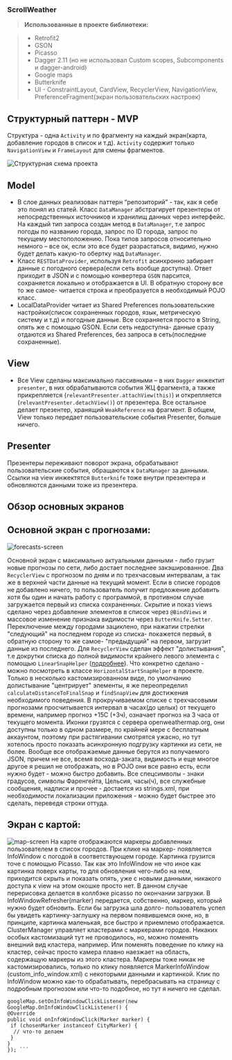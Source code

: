 
### ScrollWeather
> **Использованные в проекте библиотеки:** 

> - Retrofit2
> - GSON
> - Picasso
> - Dagger 2.11 (но не использовал Custom scopes, Subcomponents и dagger-android)
> - Google maps
> - Butterknife
> - UI - ConstraintLayout, CardView, RecyclerView, NavigationView, PreferenceFragment(экран пользовательских настроек)

Структурный паттерн - MVP
----------
Структура - одна `Activity` и по фрагменту на каждый экран(карта, добавление городов в список и т.д).  `Activity` содержит только `NavigationView` и `FrameLayout` для смены фрагментов.

![Структурная схема проекта](https://user-images.githubusercontent.com/18750579/32222119-14e5e886-be49-11e7-8c9f-e272ccab1a70.png)

Model
----------

 -	В слое данных реализован паттерн “репозиторий” - так, как я себе это понял из статей. Класс `DataManager` абстрагирует презентеры от непосредственных источников и хранилищ данных через интерфейс. На каждый тип запроса создан метод в `DataManager`, т.е запрос погоды по названию города, запрос по ID города, запрос по текущему местоположению. Пока типов запросов относительно немного – все ок, если это все будет разрастаться, видимо, нужно будет делать какую-то обертку над `DataManager`. 
 -	Класс `RESTDataProvider`, используя `Retrofit` асинхронно забирает данные с погодного сервера(если сеть вообще доступна). Ответ приходит в JSON и с помощью конвертера `GSON` парсится, сохраняется локально и отображается в UI. В обратную сторону все то же самое- читается строка и преобразуется в необходимый POJO  класс.
 -	LocalDataProvider читает из Shared Preferences пользовательские настройки(список сохраненных городов, язык, метрическую систему и т.д) и погодные данные. Все сохраняется просто в String, опять же с помощью GSON. Если сеть недоступна- данные сразу отдаются из Shared Preferences, без запроса в сеть(последние сохраненные).

View
----------
- Все View сделаны максимально пассивными – в них `Dagger` инжектит `presenter`, в них обрабатываются события ЖЦ фрагмента, а также прикрепляется (`relevantPresenter.attachView(this)`) и открепляется (`relevantPresenter.detachView()`) от  презентера. Все остальное делает презентер, хранящий `WeakReference` на фрагмент. В общем, View только передает пользовательские события Presenter, больше ничего.

Presenter
----------
Презентеры переживают поворот экрана, обрабатывают пользовательские события, обращаются к `DataManager` за данными. Ссылки на view инжектятся `Butterknife` тоже внутри презентера и обновляются данными тоже из презентера.


**Обзор основных экранов**
----------

Основной экран с прогнозами:
----------
![forecasts-screen](https://user-images.githubusercontent.com/18750579/32272311-9d36190c-bf0e-11e7-95f1-0a92f304a714.gif)

 Основной экран с максимально актуальными данными - либо грузит новые прогнозы по сети, либо достает последнее закэшированное. Два `RecyclerView` с прогнозом по дням и по трехчасовым интервалам, а так же в верхней части данные на текущий момент. 
 Если в списке городов не добавлено ничего, то пользователь получит предложение добавить хотя бы один и начать работу с программой, в противном случае загружается первый из списка сохраненных. Скрытие и показ views сделано через добавление элементов в список через `@BindViews` и массовое изменение признака видимости через `ButterKnife.Setter`.
 Переключение между городами зациклено, при нажатии стрелки "следующий" на последнем городе из списка- покажется первый, в обратную сторону то же самое- "предыдущий" на первом, загрузит данные из последнего. 
 Для `RecyclerView` сделан эффект "долистывания", т.е докрутки списка до полной видимости крайнего левого элемента с помощью `LinearSnapHelper` ([подробнее](https://developer.android.com/reference/android/support/v7/widget/LinearSnapHelper.html)). Что конкретно сделано - можно посмотреть в классе `HorizontalStartSnapHelper` в проекте. Только в несколько кастомизированном виде, по умолчанию долистывание "центрирует" элементы, я же переопределил `calculateDistanceToFinalSnap` и `findSnapView` для достижения необходимого поведения.
 В прокручиваемом списке с трехчасовыми прогнозами просчитывается интервал в часах(до целых) от текущего времени, например прогноз +15С (+3ч), означает прогноз на 3 часа от текущего момента.
 Иконки грузятся с сервера openweathermap.org, они доступны только в одном размере, по крайней мере с бесплатным аккаунтом, поэтому при растягивании смотрятся ужасно, но тут хотелось просто показать асинхронную подгрузку картинки из сети, не более. Вообще все отображаемые данные берутся из получаемого JSON, причем не все, всемя восхода-заката, видимость и еще многое другое я решил не отображать, но в POJO они все равно есть, если нужно будет - можно быстро добавить.
 Все спецсимволы - знаки градусов, символы Фаренгейта, Цельсия, часы(ч), все служебные сообщения, надписи и прочее - достается из strings.xml, при необходимости локализации приложения - можно будет быстрее это сделать, переведя строки оттуда.
 
 Экран с картой:
----------
 ![map-screen](https://user-images.githubusercontent.com/18750579/32274419-cbf9b4d4-bf17-11e7-916c-0232fb92eabc.gif)
 На карте отображаются маркеры добавленных пользователем в список городов. При клике на маркер- появляется InfoWindow с погодой в соответствующем городе. Картинка грузится точе с помощью Picasso. Так как это InfoWindow не что иное как картинка поверх карты, то для обновления чего-либо на нем, приходится скрыть и показать опять, уже с новыми данными, никакого доступа к view на этом окошке просто нет. В данном случае перерисовка делается в коллбэке picasso по окончании загрузки. В InfoWindowRefresher(marker) передается, собственно, маркер, который нужно будет обновить. Если бы загрузка шла долго- пользователь успел бы увидеть картинку-заглушку на первом появившемся окне, но, в принципе, картинка маленькая, все быстро и приемлемо отображается.
 ClusterManager управляет кластерами с маркерами городов. Никаких особых кастомизаций тут не проводилось, но, можно поменять внешний вид кластера, например. Или поменять поведение по клику на кластер, сейчас просто камера плавно наезжает на область, содержащую маркеры из этого кластера.
 Маркеры тоже никак не кастомизировались, только по клику появляется MarkerInfoWindow (custom_info_window.xml) с некоторыми данными и картинкой. Клик по InfoWindow можно как-то обрабатывать, перебрасывать на страницу с подробным прогнозом или что-то подобное, но тут я ничего не сделал.
 
 ``` 
googleMap.setOnInfoWindowClickListener(new GoogleMap.OnInfoWindowClickListener() {
 @Override
 public void onInfoWindowClick(Marker marker) {
  if (chosenMarker instanceof CityMarker) {
   // что-то делаем
  }
 }
}); ```


                
